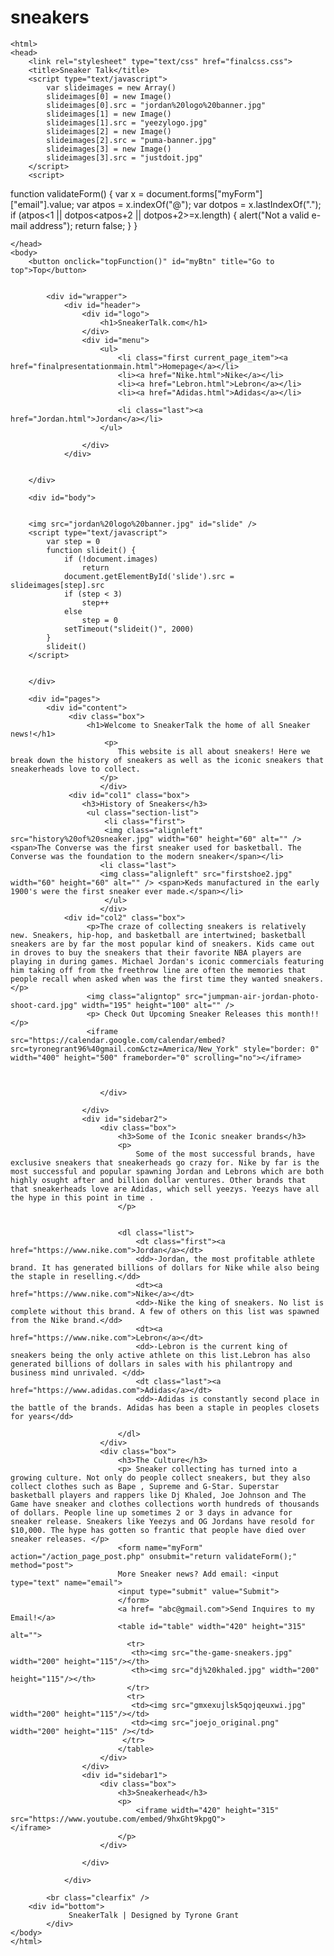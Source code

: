 # sneakers
   <!DOCTYPE html>
    <html>
    <head>
        <link rel="stylesheet" type="text/css" href="finalcss.css">
        <title>Sneaker Talk</title>
        <script type="text/javascript">
            var slideimages = new Array()
            slideimages[0] = new Image()
            slideimages[0].src = "jordan%20logo%20banner.jpg"
            slideimages[1] = new Image()
            slideimages[1].src = "yeezylogo.jpg"
            slideimages[2] = new Image()
            slideimages[2].src = "puma-banner.jpg"
            slideimages[3] = new Image()
            slideimages[3].src = "justdoit.jpg"
        </script>
        <script>
function validateForm() {
    var x = document.forms["myForm"]["email"].value;
    var atpos = x.indexOf("@");
    var dotpos = x.lastIndexOf(".");
    if (atpos<1 || dotpos<atpos+2 || dotpos+2>=x.length) {
        alert("Not a valid e-mail address");
        return false;
    }
}
</script>
        <script>

window.onscroll = function() {scrollFunction()};

function scrollFunction() {
    if (document.body.scrollTop > 20 || document.documentElement.scrollTop > 20) {
        document.getElementById("myBtn").style.display = "block";
    } else {
        document.getElementById("myBtn").style.display = "none";
    }
}


function topFunction() {
    document.body.scrollTop = 0;
    document.documentElement.scrollTop = 0;
}
</script>
        

    </head>
    <body>
        <button onclick="topFunction()" id="myBtn" title="Go to top">Top</button>


            <div id="wrapper">
                <div id="header">
                    <div id="logo">
                        <h1>SneakerTalk.com</h1>
                    </div>
                    <div id="menu">
                        <ul>
                            <li class="first current_page_item"><a href="finalpresentationmain.html">Homepage</a></li>
                            <li><a href="Nike.html">Nike</a></li>
                            <li><a href="Lebron.html">Lebron</a></li>
                            <li><a href="Adidas.html">Adidas</a></li>
                            
                            <li class="last"><a href="Jordan.html">Jordan</a></li>
                        </ul>

                    </div>
                </div>


        </div>

        <div id="body">


        <img src="jordan%20logo%20banner.jpg" id="slide" />
        <script type="text/javascript">
            var step = 0
            function slideit() {
                if (!document.images)
                    return
                document.getElementById('slide').src = slideimages[step].src
                if (step < 3)
                    step++
                else
                    step = 0
                setTimeout("slideit()", 2000)
            }
            slideit()
        </script>


        </div>

        <div id="pages">
            <div id="content">
                 <div class="box">
                     <h1>Welcome to SneakerTalk the home of all Sneaker news!</h1>
                         <p>
                            This website is all about sneakers! Here we break down the history of sneakers as well as the iconic sneakers that sneakerheads love to collect. 
                        </p>
                        </div>
                 <div id="col1" class="box">
                    <h3>History of Sneakers</h3>
                     <ul class="section-list">
                         <li class="first">
                         <img class="alignleft" src="history%20of%20sneaker.jpg" width="60" height="60" alt="" /> <span>The Converse was the first sneaker used for basketball. The Converse was the foundation to the modern sneaker</span></li>
                        <li class="last">
                        <img class="alignleft" src="firstshoe2.jpg" width="60" height="60" alt="" /> <span>Keds manufactured in the early 1900's were the first sneaker ever made.</span></li>
                         </ul>
                        </div>
                <div id="col2" class="box">
                     <p>The craze of collecting sneakers is relatively new. Sneakers, hip-hop, and basketball are intertwined; basketball sneakers are by far the most popular kind of sneakers. Kids came out in droves to buy the sneakers that their favorite NBA players are playing in during games. Michael Jordan's iconic commercials featuring him taking off from the freethrow line are often the memories that people recall when asked when was the first time they wanted sneakers.  </p>
                     <img class="aligntop" src="jumpman-air-jordan-photo-shoot-card.jpg" width="195" height="100" alt="" />
                     <p> Check Out Upcoming Sneaker Releases this month!!</p>
                     <iframe src="https://calendar.google.com/calendar/embed?src=tyronegrant96%40gmail.com&ctz=America/New_York" style="border: 0" width="400" height="500" frameborder="0" scrolling="no"></iframe>
                     

                         
                        </div>

                    </div>
                    <div id="sidebar2">
                        <div class="box">
                            <h3>Some of the Iconic sneaker brands</h3>
                            <p>
                                Some of the most successful brands, have exclusive sneakers that sneakerheads go crazy for. Nike by far is the most successful and popular spawning Jordan and Lebrons which are both highly osught after and billion dollar ventures. Other brands that that sneakerheads love are Adidas, which sell yeezys. Yeezys have all the hype in this point in time .
                            </p>
                            

                            <dl class="list">
                                <dt class="first"><a href="https://www.nike.com">Jordan</a></dt>
                                <dd>-Jordan, the most profitable athlete brand. It has generated billions of dollars for Nike while also being the staple in reselling.</dd>
                                <dt><a href="https://www.nike.com">Nike</a></dt>
                                <dd>-Nike the king of sneakers. No list is complete without this brand. A few of others on this list was spawned from the Nike brand.</dd>
                                <dt><a href="https://www.nike.com">Lebron</a></dt>
                                <dd>-Lebron is the current king of sneakers being the only active athlete on this list.Lebron has also generated billions of dollars in sales with his philantropy and business mind unrivaled. </dd>
                                <dt class="last"><a href="https://www.adidas.com">Adidas</a></dt>
                                <dd>-Adidas is constantly second place in the battle of the brands. Adidas has been a staple in peoples closets for years</dd>

                            </dl>
                        </div>
                        <div class="box">
                            <h3>The Culture</h3>
                            <p> Sneaker collecting has turned into a growing culture. Not only do people collect sneakers, but they also collect clothes such as Bape , Supreme and G-Star. Superstar basketball players and rappers like Dj Khaled, Joe Johnson and The Game have sneaker and clothes collections worth hundreds of thousands of dollars. People line up sometimes 2 or 3 days in advance for sneaker release. Sneakers like Yeezys and OG Jordans have resold for $10,000. The hype has gotten so frantic that people have died over sneaker releases. </p>
                            <form name="myForm" action="/action_page_post.php" onsubmit="return validateForm();" method="post">
                            More Sneaker news? Add email: <input type="text" name="email">
                            <input type="submit" value="Submit">
                            </form>
                            <a href= "abc@gmail.com">Send Inquires to my Email!</a>
                            <table id="table" width="420" height="315" alt="">
                              <tr>
                               <th><img src="the-game-sneakers.jpg" width="200" height="115"/></th>
                               <th><img src="dj%20khaled.jpg" width="200" height="115"/></th>
                              </tr>
                              <tr>
                               <td><img src="gmxexujlsk5qojqeuxwi.jpg" width="200" height="115"/></td>
                               <td><img src="joejo_original.png" width="200" height="115" /></td>
                             </tr>
                            </table>
                        </div>
                    </div>
                    <div id="sidebar1">
                        <div class="box">
                            <h3>Sneakerhead</h3>
                            <p>
                                <iframe width="420" height="315"
    src="https://www.youtube.com/embed/9hxGht9kpgQ">
    </iframe> 
                            </p>
                        </div>

                    </div>

                </div>

            <br class="clearfix" />
        <div id="bottom">
                 SneakerTalk | Designed by Tyrone Grant
            </div>
    </body>
    </html>
